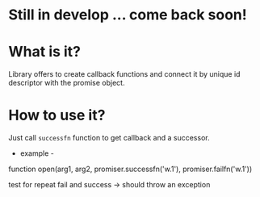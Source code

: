


# Still in develop ... come back soon!


# What is it?
Library offers to create callback functions and connect it by unique id descriptor with the promise object.

# How to use it?
Just call `successfn` function to get callback and a successor.

- example -

function open(arg1, arg2, promiser.successfn('w.1'), promiser.failfn('w.1'))





test for repeat fail and success -> should throw an exception

